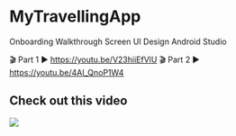 # MyTravellingApp
Onboarding Walkthrough Screen UI Design Android Studio

🎬 Part 1 ► https://youtu.be/V23hiiEfVlU
🎬 Part 2 ► https://youtu.be/4AI_QnoP1W4

## Check out this video
<a href="https://dribbble.com/shots/10035173-Modern-Travel-Holiday-App-Onboarding-Screen-UI-Design" target="_blank"><img src="https://cdn.dribbble.com/users/2132553/screenshots/10035173/media/decc156ecfe5f84ca44d2b3d37e6f051.png"/></a>

